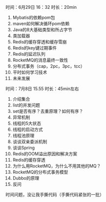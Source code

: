 时间：6月29日 16：32 时长：20min

1. Mybatis的依赖pom包
2. maven如何解决循环pom依赖
3. Java的8大基础类型和所占字节
4. 类加载器
5. Redis的缓存穿透和缓存雪崩
6. Redis的key键过期事件
7. Redis的延迟队列
8. RocketMQ的消息最终一致性
9. 分布式事务（cap，2pc，3pc，tcc）
10. 平时如何学习技术
11. 未来发展



时间：7月8日 15.55 时长：45min左右

1. 介绍集合
2. list的并发问题
3. set是否有序？去重原理？如何有序？
4. 异常机制
5. 线程的5大状态
6. 线程的启动方式
7. 线程池原理
8. 谈谈双亲委派机制
9. 谈谈Spring
10. Redis的OOM溢出原因和解决方案
11. Redis的缓存穿透
12. 为什么用RocketMQ，为什么不用其他的MQ？
13. RocketMQ的分布式事务模型
14. Dubbo的原理
15. 反问

时间问题，没让我手撕代码（手撕代码紧张的一批）